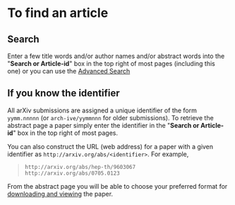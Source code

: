 To find an article
==================

Search
-------------

Enter a few title words and/or author names and/or abstract words into
the "**Search or Article-id**" box in the top right of most pages
(including this one) or you can use the [Advanced Search](/help/bitmap/advanced.md)

If you know the identifier
--------------------------------------------------------

All arXiv submissions are assigned a unique identifier of the form
`yymm.nnnnn` (or `arch-ive/yymmnnn` for older submissions). To retrieve
the abstract page a paper simply enter the identifier in the "**Search
or Article-id**" box in the top right of most pages.

You can also construct the URL (web address) for a paper with a given
identifier as `http://arxiv.org/abs/<identifier>`. For example,

>     http://arxiv.org/abs/hep-th/9603067
>     http://arxiv.org/abs/0705.0123

From the abstract page you will be able to choose your preferred format
for [downloading and viewing](/help/view.md) the paper.
